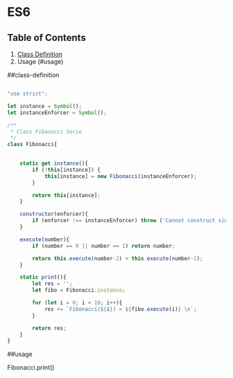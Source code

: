 # ES6

## Table of Contents

  1. [Class Definition](#class-definition)
  1. Usage (#usage)

##class-definition

``` javascript

"use strict";

let instance = Symbol();
let instanceEnforcer = Symbol();

/**
 * Class Fibanacci Serie
 */
class Fibonacci{
   

    static get instance(){
        if (!this[instance]) {
            this[instance] = new Fibonacci(instanceEnforcer);
        }

        return this[instance];
    }

    constructor(enforcer){
        if (enforcer !== instanceEnforcer) throw ('Cannot construct singleton');
    }

    execute(number){
        if (number == 0 || number == 1) return number;

        return this.execute(number-2) + this.execute(number-1);
    }

    static print(){
        let res = '';
        let fibo = Fibonacci.instance;

        for (let i = 0; i < 10; i++){
            res += `Fibonacci(${i}) = ${fibo.execute(i)} \n`;
        }

        return res;
    }
}
  ```

##usage

Fibonacci.print()
